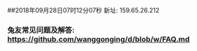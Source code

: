 ##2018年09月28日07时12分07秒 新址: 159.65.26.212
### 兔友常见问题及解答: https://github.com/wanggonging/d/blob/w/FAQ.md
